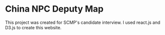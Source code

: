 # China NPC Deputy Map

This project was created for SCMP's candidate interview. I used react.js and D3.js to create this website.